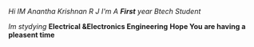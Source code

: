 *Hi IM Anantha Krishnan R J*
_I'm A **First** year Btech Student_


_Im stydying_ **Electrical &Electronics Engineering**
__Hope You are having a pleasent time__

